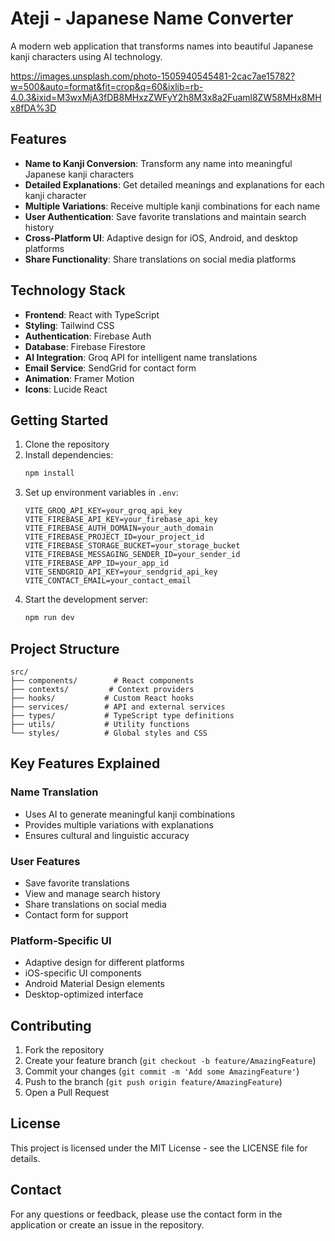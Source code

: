 # Ateji - Japanese Name Converter

A modern web application that transforms names into beautiful Japanese kanji characters using AI technology.

https://images.unsplash.com/photo-1505940545481-2cac7ae15782?w=500&auto=format&fit=crop&q=60&ixlib=rb-4.0.3&ixid=M3wxMjA3fDB8MHxzZWFyY2h8M3x8a2Fuaml8ZW58MHx8MHx8fDA%3D

## Features

- **Name to Kanji Conversion**: Transform any name into meaningful Japanese kanji characters
- **Detailed Explanations**: Get detailed meanings and explanations for each kanji character
- **Multiple Variations**: Receive multiple kanji combinations for each name
- **User Authentication**: Save favorite translations and maintain search history
- **Cross-Platform UI**: Adaptive design for iOS, Android, and desktop platforms
- **Share Functionality**: Share translations on social media platforms

## Technology Stack

- **Frontend**: React with TypeScript
- **Styling**: Tailwind CSS
- **Authentication**: Firebase Auth
- **Database**: Firebase Firestore
- **AI Integration**: Groq API for intelligent name translations
- **Email Service**: SendGrid for contact form
- **Animation**: Framer Motion
- **Icons**: Lucide React

## Getting Started

1. Clone the repository
2. Install dependencies:
   ```bash
   npm install
   ```
3. Set up environment variables in `.env`:
   ```
   VITE_GROQ_API_KEY=your_groq_api_key
   VITE_FIREBASE_API_KEY=your_firebase_api_key
   VITE_FIREBASE_AUTH_DOMAIN=your_auth_domain
   VITE_FIREBASE_PROJECT_ID=your_project_id
   VITE_FIREBASE_STORAGE_BUCKET=your_storage_bucket
   VITE_FIREBASE_MESSAGING_SENDER_ID=your_sender_id
   VITE_FIREBASE_APP_ID=your_app_id
   VITE_SENDGRID_API_KEY=your_sendgrid_api_key
   VITE_CONTACT_EMAIL=your_contact_email
   ```
4. Start the development server:
   ```bash
   npm run dev
   ```

## Project Structure

```
src/
├── components/        # React components
├── contexts/         # Context providers
├── hooks/           # Custom React hooks
├── services/        # API and external services
├── types/           # TypeScript type definitions
├── utils/           # Utility functions
└── styles/          # Global styles and CSS
```

## Key Features Explained

### Name Translation
- Uses AI to generate meaningful kanji combinations
- Provides multiple variations with explanations
- Ensures cultural and linguistic accuracy

### User Features
- Save favorite translations
- View and manage search history
- Share translations on social media
- Contact form for support

### Platform-Specific UI
- Adaptive design for different platforms
- iOS-specific UI components
- Android Material Design elements
- Desktop-optimized interface

## Contributing

1. Fork the repository
2. Create your feature branch (`git checkout -b feature/AmazingFeature`)
3. Commit your changes (`git commit -m 'Add some AmazingFeature'`)
4. Push to the branch (`git push origin feature/AmazingFeature`)
5. Open a Pull Request

## License

This project is licensed under the MIT License - see the LICENSE file for details.

## Contact

For any questions or feedback, please use the contact form in the application or create an issue in the repository.
